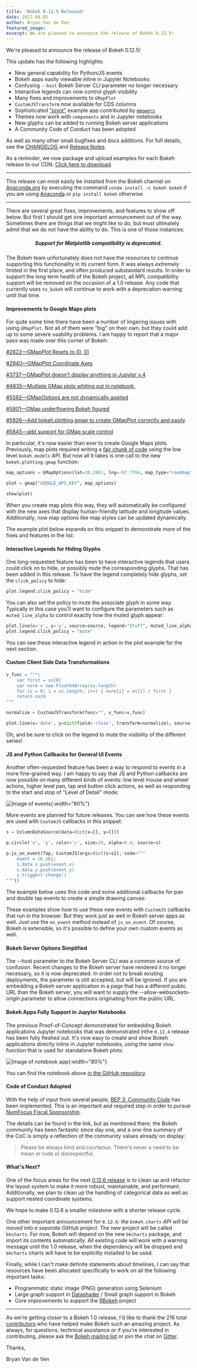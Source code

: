 ```yaml
---
title: 'Bokeh 0.12.5 Released'
date: 2017-04-05
author: Bryan Van de Ven
featured_image:
excerpt: We are pleased to announce the release of Bokeh 0.12.5!
---
```


We're pleased to announce the release of Bokeh 0.12.5!

This update has the following highlights:

* New general capability for Python/JS events
* Bokeh apps easily viewable inline in Jupyter Notebooks
* Confusing ``--host`` Bokeh Server CLI parameter no longer necessary
* Interactive legends can now control glyph visibility
* Many fixes and improvements to ``GMapPlot``
* ``CustomJSTransform`` now available for CDS columns
* Sophisticated ["pivot"](https://github.com/bokeh/bokeh/tree/master/examples/app/pivot) example app contributed by [`mmowers`](https://github.com/mmowers)
* Themes now work with ``components`` and in Jupyter notebooks
* New glyphs can be added to running Bokeh server applications
* A Community Code of Conduct has been adopted

As well as many other small bugfixes and docs additions.
For full details, see the [CHANGELOG](https://github.com/bokeh/bokeh/blob/master/CHANGELOG)
and [Release Notes](https://bokeh.pydata.org/en/latest/docs/releases/0.12.5.html).

As a reminder, we now package and upload examples for each Bokeh release
to our CDN. [Click here to download](https://cdn.pydata.org/bokeh/examples/examples-0.12.5.zip).

-----

This release can most easily be installed from the Bokeh channel on
[Anaconda.org](https://anaconda.org/bryanv/dashboard) by executing the
command ``conda install -c bokeh bokeh`` if you are using
[Anaconda](https://www.anaconda.com/downloads) or ``pip install bokeh``
otherwise.

-----

There are several great fixes, improvements, and features to show off
below. But first I should get one important announcement out of the way.
Sometimes there are things that we might like to do, but must ultimately
admit that we do not have the ability to do. This is one of those instances:

<center><h5><b>Support for Matplotlib compatibility is deprecated.</b></h5></center>

The Bokeh team unfortunately does not have the resources to continue
supporting this functionality in its current form. It was always *extremely*
limited in the first place, and often produced substandard results. In order
to support the long term health of the Bokeh project, all MPL compatibility
support will be removed on the occasion of a 1.0 release. Any code that
currently uses ``to_bokeh`` will continue to work with a deprecation warning
until that time.

#### Improvements to Google Maps plots

For quite some time there have been a number of lingering issues with using
``GMapPlot``. Not all of them were "big" on their own, but they could add up
to some severe usability problems. I am happy to report that a major pass was
made over this corner of Bokeh:

[#2822&mdash;GMapPlot Resets to (0, 0)](https://github.com/bokeh/bokeh/issues/2822)

[#2940&mdash;GMapPlot Coordinate Axes](https://github.com/bokeh/bokeh/issues/2940)

[#3737&mdash;GMapPlot doesn't display anything in Jupyter v.4](https://github.com/bokeh/bokeh/issues/3737)

[#4835&mdash;Multiple GMap plots whiting out  in notebook. ](https://github.com/bokeh/bokeh/issues/4835)

[#5592&mdash;GMapOptions are not dynamically applied](https://github.com/bokeh/bokeh/issues/5592)

[#5801&mdash;GMap underflowing Bokeh figured](https://github.com/bokeh/bokeh/issues/5801)

[#5826&mdash;Add bokeh.plotting.gmap to create GMapPlot correctly and easily](https://github.com/bokeh/bokeh/issues/5826)

[#5845&mdash;add support for GMap scale control](https://github.com/bokeh/bokeh/issues/5845)

In particular, it's now easier than ever to create Google Maps plots.
Previously, map plots required writing a
[fair chunk of code](https://github.com/bokeh/bokeh/blob/master/examples/models/file/maps.py)
using the low level `bokeh.models` API. But now all it takes is one call
to the new `bokeh.plotting.gmap` function:

```python
map_options = GMapOptions(lat=30.2861, lng=-97.7394, map_type="roadmap", zoom=13)

plot = gmap("GOOGLE_API_KEY", map_options)

show(plot)
```

When you create map plots this way, they will automatically be configured
with the new axes that display human-friendly latitude and longitude values.
Additionally, now map options like map styles can be updated dynamically.

The example plot below expands on this snippet to demonstrate more of the
fixes and features in the list:

<div>
<center>
<script
    src="/js/release-0-12-5/gmap.js"
    id="5722c96b-e8f5-4ec4-b21a-e19ae5d13fac"
    data-bokeh-model-id="f699ff86-1019-4e91-a73f-fa27b2d5fcf4"
    data-bokeh-doc-id="7c7e29bc-2997-4bbb-b53f-193f0171556d"
></script>
</center>
</div>

#### Interactive Legends for Hiding Glyphs

One long-requested feature has been to have interactive legends that users
could click on to hide, or possibly mute the corresponding glyphs. That has
been added in this release. To have the legend completely hide glyphs, set
the `click_policy` to hide:

```python
plot.legend.click_policy = "hide"
```

You can also set the policy to mute the associate glyph in some way.
Typically in this case you'll want to configure the parameters such as
`muted_line_alpha` to control exactly how the muted glyph appear:

```python
plot.line(x='x', y='y', source=source, legend="Stuff", muted_line_alpha=0.1)
plot.legend.click_policy = "mute"
```

You can see these interactive legend in action in the plot example
for the next section.

#### Custom Client Side Data Transformations

```python
v_func = """\
    var first = xs[0]
    var norm = new Float64Array(xs.length)
    for (i = 0; i < xs.length; i++) { norm[i] = xs[i] / first }
    return norm
"""

normalize = CustomJSTransform(func="", v_func=v_func)

plot.line(x='date', y=dict(field='close', transform=normalize), source=aapl_source)
```

<div>
<script
    src="/js/release-0-12-5/transform.js"
    id="70195796-0dc7-4eb0-bf98-4ba75f0b6028"
    data-bokeh-model-id="18b2f400-3489-4722-8c75-29ec3c2d05f3"
    data-bokeh-doc-id="18eb47e2-444d-47c6-a200-a0dee4294713"
></script>
</div>

Oh, and be sure to click on the legend to mute the visibility of the
different series!


#### JS and Python Callbacks for General UI Events

Another often-requested feature has been a way to respond to events in a more
fine-grained way. I am happy to say that JS and Python callbacks are now
possible on many different kinds of events: low level mouse and wheel actions,
higher level pan, tap and button click actions, as well as responding to
the start and stop of "Level of Detail" mode:

![Image of events](/images/release-0-12-5/events.gif){:width="80%"}

More events are planned for future releases. You can see how these events are
used with `CustomJS` callbacks in this snippet:

```python
s = ColumnDataSource(data=dict(x=[], y=[]))

p.circle('x', 'y', color='c', size=20, alpha=0.4, source=s)

p.js_on_event(Tap, CustomJS(args=dict(s=s1), code="""
    event = cb_obj;
    s.data.x.push(event.x)
    s.data.y.push(event.y)
    s.trigger('change')
"""))
```

The example below uses this code and some additional callbacks for pan and
double tap events to create a simple drawing canvas:

<div>
<center>
<script
    src="/js/release-0-12-5/events.js"
    id="6da0290f-39bf-4f28-a0af-7f585f9ebc95"
    data-bokeh-model-id="678c8a8a-426a-44a6-b1fc-7bfca503a19f"
    data-bokeh-doc-id="9dc36987-699b-40db-b61e-deeb6102b946"
></script>
</center>
</div>

These examples show how to use these new events with `CustomJS`
callbacks that run in the browser. But they work just as well in Bokeh
server apps as well. Just use the `on_event` method instead of `js_on_event`.
Of course, Bokeh is extensible, so it's possible to define your own
custom events as well.

#### Bokeh Server Options Simplified

The --host parameter to the Bokeh Server CLI was a common source of confusion.
Recent changes to the Bokeh server have rendered it no longer necessary, so it
is now deprecated. In order not to break existing deployments, the parameter
is still accepted, but will be ignored. If you are embedding a Bokeh server
application in a page that has a different public URL than the Bokeh server,
you will want to supply the --allow-websockets-origin parameter to allow
connections originating from the public URL.

#### Bokeh Apps Fully Support in Jupyter Notebooks

The previous Proof-of-Concept demonstrated for embedding Bokeh applications
Jupyter notebooks that was demonstrated inthe `0.12.4` release has been
fully fleshed out. It's now easy to create and show Bokeh applications
directly inline in Jupyter notebooks, using the same `show` function that
is used for standalone Bokeh plots:

![Image of notebook app](/images/release-0-12-5/notebook.gif){:width="80%"}

You can find the notebook above [in the GitHub repository](https://github.com/bokeh/bokeh/blob/0.12.5/examples/howto/server_embed/notebook_embed.ipynb).

#### Code of Conduct Adopted

With the help of input from several people,
[BEP 3: Community Code](https://github.com/bokeh/bokeh/wiki/BEP-3:-Community-Code)
has been implemented. This is an important and required step in order to
pursue [NumFocus Fiscal Sponsorship](http://www.numfocus.org/information-on-fiscal-sponsorship.html).

The details can be found in the link, but as mentioned there, the Bokeh
community has been fantastic since day one, and a one-line summary of the
CoC is simply a reflection of the community values already on display:

> Please be always kind and courteous. There's never a need to be mean or rude or disrespectful.

#### What's Next?

One of the focus areas for the next
[0.12.6 release](https://github.com/bokeh/bokeh/milestone/30) is to clean
up and refactor the layout system to make it more robust, maintainable, and
performant. Additionally, we plan to clean up the handling of categorical
data as well as support nested coordinate systems.

We hope to make 0.12.6 a smaller milestone with a shorter release cycle.

One other important announcement for `0.12.6`: *the `bokeh.charts` API will
be moved into a separate GitHub project.* The new project will be called
`bkcharts`. For now, Bokeh will depend on the new `bkcharts` package,
and import its contents automatically. All existing code will work with a
warning message until the 1.0 release, when the dependency will be dropped
and `bkcharts` charts will have to be explicitly installed to be used.

Finally, while I can't make definite statements about timelines, I can
say that resources have been allocated specifically to work on all the
following important tasks:

* Programmatic static image (PNG) generation using Selenium
* Large graph support in [Datashader](http://datashader.readthedocs.io/en/latest/) / Small graph support in Bokeh
* Core improvements to support the [RBokeh](http://hafen.github.io/rbokeh/) project

-----

As we're getting closer to a Bokeh 1.0 release, I'd like to thank the 216
total [contributors](https://github.com/bokeh/bokeh/graphs/contributors) who
have helped make Bokeh such an amazing project. As always, for questions,
technical assistance or if you're interested in contributing, please ask the
[Bokeh mailing list](https://groups.google.com/a/anaconda.com/forum/#!forum/bokeh)
or join the chat on [Gitter](https://gitter.im/bokeh/bokeh).

Thanks,

Bryan Van de Ven
